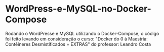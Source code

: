 # WordPress-e-MySQL-no-Docker-Compose
Rodando o WordPresse e MySQL utilizando o Docker-Compose, o código foi feito levando em consideração o curso: "Docker do 0 à Maestria: Contêineres Desmistificados + EXTRAS" do professor: Leandro Costa

